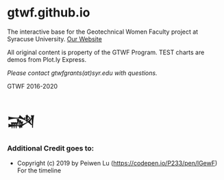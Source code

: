 # gtwf.github.io

The interactive base for the Geotechnical Women Faculty project at Syracuse University.
[Our Website](https://gtwf.syr.edu)

All original content is property of the GTWF Program. TEST charts are demos from Plot.ly Express.

_Please contact gtwfgrants(at)syr.edu with questions._

GTWF 2016-2020

# &#74448;


### Additional Credit goes to:
+ Copyright (c) 2019 by Peiwen Lu (https://codepen.io/P233/pen/lGewF) For the timeline
